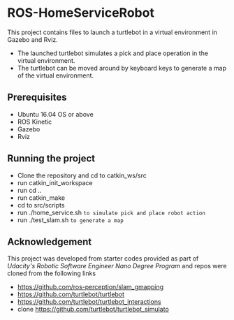 # ROS-HomeServiceRobot
This project contains files to launch a turtlebot in a virtual environment in Gazebo and Rviz.
* The launched turtlebot simulates a pick and place operation in the virtual environment.
* The turtlebot can be moved around by keyboard keys to generate a map of the virtual environment.

## Prerequisites
* Ubuntu 16.04 OS or above
* ROS Kinetic
* Gazebo
* Rviz

## Running the project
* Clone the repository and cd to catkin_ws/src
* run catkin_init_workspace
* run cd .. 
* run catkin_make
* cd to src/scripts
* run ./home_service.sh  ` to simulate pick and place robot action `
* run ./test_slam.sh ` to generate a map `

## Acknowledgement
This project was developed from starter codes provided as part of *Udacity's Robotic Software Engineer Nano Degree Program*
and repos were cloned from the following links
* https://github.com/ros-perception/slam_gmapping
* https://github.com/turtlebot/turtlebot
* https://github.com/turtlebot/turtlebot_interactions
* clone https://github.com/turtlebot/turtlebot_simulato
